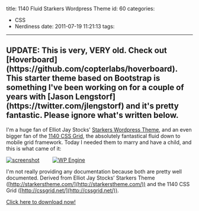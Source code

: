 title: 1140 Fluid Starkers Wordpress Theme
id: 60
categories:
  - CSS
  - Nerdiness
date: 2011-07-19 11:21:13
tags:
---

<h2 class="warning">UPDATE: This is very, VERY old. Check out [Hoverboard](https://github.com/copterlabs/hoverboard). This starter theme based on Bootstrap is something I've been working on for a couple of years with [Jason Lengstorf](https://twitter.com/jlengstorf) and it's pretty fantastic. Please ignore what's written below.</h2>

I'm a huge fan of Elliot Jay Stocks' [Starkers Wordpress Theme](http://starkerstheme.com/), and an even bigger fan of the [1140 CSS Grid](http://cssgrid.net/), the absolutely fantastical fluid down to mobile grid framework. Today I needed them to marry and have a child, and this is what came of it:

[![]({{BASE_PATH}}/images/f7d4cedea31d62c4c19ff16ace977c31310c2509.png "screenshot")](http://www.thedotmack.com/1140FluidStarkers.zip)&nbsp;&nbsp;&nbsp;&nbsp;&nbsp;&nbsp;&nbsp;&nbsp;&nbsp;[![WP Engine]({{BASE_PATH}}/images/68908b1ab63c95ae15c24e8281184c3ea89fe376.jpg)](http://www.shareasale.com/r.cfm?b=531904&u=836637&m=41388&urllink=&afftrack=)

I'm not really providing any documentation because both are pretty well documented. Derived from Elliot Jay Stocks’ Starkers Theme ([http://starkerstheme.com/](http://starkerstheme.com/)) and the 1140 CSS Grid ([http://cssgrid.net/](http://cssgrid.net/)).

[Click here to download now!](http://www.thedotmack.com/1140FluidStarkers.zip)